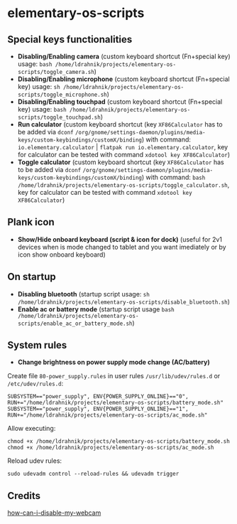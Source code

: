 # elementary-os-scripts

## Special keys functionalities

- **Disabling/Enabling camera** (custom keyboard shortcut (Fn+special key) usage: `bash /home/ldrahnik/projects/elementary-os-scripts/toggle_camera.sh`)
- **Disabling/Enabling microphone** (custom keyboard shortcut (Fn+special key) usage: `sh /home/ldrahnik/projects/elementary-os-scripts/toggle_microphone.sh`)
- **Disabling/Enabling touchpad** (custom keyboard shortcut (Fn+special key) usage: `bash /home/ldrahnik/projects/elementary-os-scripts/toggle_touchpad.sh`)
- **Run calculator** (custom keyboard shortcut (key `XF86Calculator` has to be added via `dconf` `/org/gnome/settings-daemon/plugins/media-keys/custom-keybindings/customX/binding`) with command: `io.elementary.calculator` | `flatpak run io.elementary.calculator`, key for calculator can be tested with command `xdotool key XF86Calculator`)
- **Toggle calculator** (custom keyboard shortcut (key `XF86Calculator` has to be added via `dconf` `/org/gnome/settings-daemon/plugins/media-keys/custom-keybindings/customX/binding`) with command: `bash /home/ldrahnik/projects/elementary-os-scripts/toggle_calculator.sh`, key for calculator can be tested with command `xdotool key XF86Calculator`)

## Plank icon

- **Show/Hide onboard keyboard (script & icon for dock)** (useful for 2v1 devices when is mode changed to tablet and you want imediately or by icon show onboard keyboard)

## On startup

- **Disabling bluetooth** (startup script usage: `sh /home/ldrahnik/projects/elementary-os-scripts/disable_bluetooth.sh`)
- **Enable ac or battery mode** (startup script usage `bash /home/ldrahnik/projects/elementary-os-scripts/enable_ac_or_battery_mode.sh`)

## System rules

- **Change brightness on power supply mode change (AC/battery)**

Create file `80-power_supply.rules` in user rules `/usr/lib/udev/rules.d` or `/etc/udev/rules.d`:
```
SUBSYSTEM=="power_supply", ENV{POWER_SUPPLY_ONLINE}=="0", RUN+="/home/ldrahnik/projects/elementary-os-scripts/battery_mode.sh"
SUBSYSTEM=="power_supply", ENV{POWER_SUPPLY_ONLINE}=="1", RUN+="/home/ldrahnik/projects/elementary-os-scripts/ac_mode.sh"
```
Allow executing:
```
chmod +x /home/ldrahnik/projects/elementary-os-scripts/battery_mode.sh
chmod +x /home/ldrahnik/projects/elementary-os-scripts/ac_mode.sh
```

Reload udev rules:
```
sudo udevadm control --reload-rules && udevadm trigger
```

## Credits

[how-can-i-disable-my-webcam](https://askubuntu.com/questions/166809/how-can-i-disable-my-webcam)
